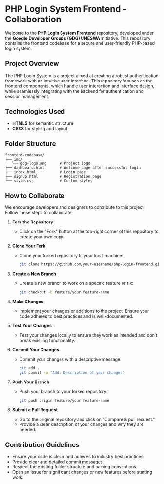 # PHP Login System Frontend - Collaboration

Welcome to the **PHP Login System Frontend** repository, developed under the **Google Developer Groups (GDG) UNESWA** initiative. This repository contains the frontend codebase for a secure and user-friendly PHP-based login system.

## Project Overview

The PHP Login System is a project aimed at creating a robust authentication framework with an intuitive user interface. This repository focuses on the frontend components, which handle user interaction and interface design, while seamlessly integrating with the backend for authentication and session management.

## Technologies Used

- **HTML5** for semantic structure
- **CSS3** for styling and layout

## Folder Structure

```
frontend-codebase/
├── img/
   └── gdg-logo.png      # Project logo
├── dashboard.html       # Welcome page after successful login
├── index.html           # Login page
├── signup.html          # Registration page
└── style.css            # Custom styles
```

## How to Collaborate

We encourage developers and designers to contribute to this project! Follow these steps to collaborate:

1. **Fork the Repository**
   
   - Click on the "Fork" button at the top-right corner of this repository to create your own copy.

2. **Clone Your Fork**
   
   - Clone your forked repository to your local machine:
     
     ```bash
     git clone https://github.com/your-username/php-login-frontend.git
     ```

3. **Create a New Branch**
   
   - Create a new branch to work on a specific feature or fix:
     
     ```bash
     git checkout -b feature/your-feature-name
     ```

4. **Make Changes**
   
   - Implement your changes or additions to the project. Ensure your code adheres to best practices and is well-documented.

5. **Test Your Changes**
   
   - Test your changes locally to ensure they work as intended and don’t break existing functionality.

6. **Commit Your Changes**
   
   - Commit your changes with a descriptive message:
     
     ```bash
     git add .
     git commit -m "Add: Description of your changes"
     ```

7. **Push Your Branch**
   
   - Push your branch to your forked repository:
     
     ```bash
     git push origin feature/your-feature-name
     ```

8. **Submit a Pull Request**
   
   - Go to the original repository and click on "Compare & pull request."
   - Provide a clear description of your changes and why they are needed.

## Contribution Guidelines

- Ensure your code is clean and adheres to industry best practices.
- Provide clear and detailed commit messages.
- Respect the existing folder structure and naming conventions.
- Open an issue for significant changes or new features before starting work.
